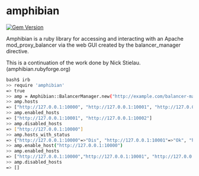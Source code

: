 amphibian
=========
[![Gem Version](https://badge.fury.io/rb/amphibian.png)](http://badge.fury.io/rb/amphibian)

Amphibian is a ruby library for accessing and interacting with an Apache mod_proxy_balancer via the web GUI created by the balancer_manager directive.

This is a continuation of the work done by Nick Stielau. (amphibian.rubyforge.org)

``` sh
bash$ irb
>> require 'amphibian'
=> true
>> amp = Amphibian::BalancerManager.new("http://example.com/balancer-manager")
>> amp.hosts
=> ["http://127.0.0.1:10000", "http://127.0.0.1:10001", "http://127.0.0.1:10002"]
>> amp.enabled_hosts
=> ["http://127.0.0.1:10001", "http://127.0.0.1:10002"]
>> amp.disabled_hosts
=> ["http://127.0.0.1:10000"]
>> amp.hosts_with_status
=> {"http://127.0.0.1:10000"=>"Dis", "http://127.0.0.1:10001"=>"Ok", "http://127.0.0.1:10002"=>"Ok"}
>> amp.enable_host("http://127.0.0.1:10000")
>> amp.enabled_hosts
=> ["http://127.0.0.1:10000","http://127.0.0.1:10001", "http://127.0.0.1:10002"]
>> amp.disabled_hosts
=> []
```
